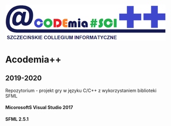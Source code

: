 
![Acodemia logo_plus_plus](https://github.com/jackflower/AcodemiaGame/blob/master/data/acodemia_plus_plus_logo_small.png)

# Acodemia++
## 2019-2020

Repozytorium - projekt gry w języku C/C++ z wykorzystaniem biblioteki SFML

#### MicorosoftS Visual Studio 2017
#### SFML 2.5.1

